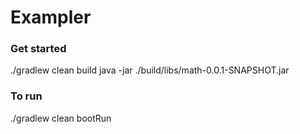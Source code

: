 # Exampler

### Get started
./gradlew clean build
java -jar ./build/libs/math-0.0.1-SNAPSHOT.jar

### To run
./gradlew clean bootRun
